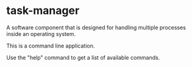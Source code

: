 # task-manager
A software component that is designed for handling multiple processes inside an operating system.

This is a command line application.

Use the "help" command to get a list of available commands.
